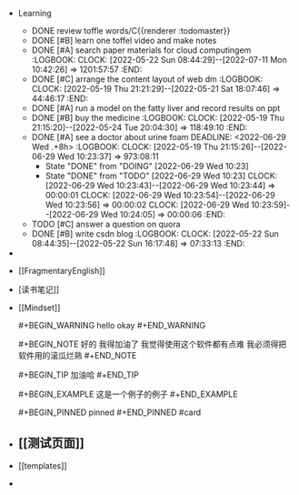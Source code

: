 - Learning
	- DONE review toffle words/C{{renderer :todomaster}}
	- DONE [#B] learn  one toffel video and make notes
	- DONE [#A] search paper materials for cloud computingem
	  :LOGBOOK:
	  CLOCK: [2022-05-22 Sun 08:44:29]--[2022-07-11 Mon 10:42:26] =>  1201:57:57
	  :END:
	- DONE [#C] arrange the content layout of web dm
	  :LOGBOOK:
	  CLOCK: [2022-05-19 Thu 21:21:29]--[2022-05-21 Sat 18:07:46] =>  44:46:17
	  :END:
	- DONE [#A] run a model on the fatty liver and record results on ppt
	- DONE [#B] buy the medicine
	  :LOGBOOK:
	  CLOCK: [2022-05-19 Thu 21:15:20]--[2022-05-24 Tue 20:04:30] =>  118:49:10
	  :END:
	- DONE [#A] see a doctor about urine foam 
	  DEADLINE: <2022-06-29 Wed .+8h>
	  :LOGBOOK:
	  CLOCK: [2022-05-19 Thu 21:15:26]--[2022-06-29 Wed 10:23:37] =>  973:08:11
	  * State "DONE" from "DOING" [2022-06-29 Wed 10:23]
	  * State "DONE" from "TODO" [2022-06-29 Wed 10:23]
	  CLOCK: [2022-06-29 Wed 10:23:43]--[2022-06-29 Wed 10:23:44] =>  00:00:01
	  CLOCK: [2022-06-29 Wed 10:23:54]--[2022-06-29 Wed 10:23:56] =>  00:00:02
	  CLOCK: [2022-06-29 Wed 10:23:59]--[2022-06-29 Wed 10:24:05] =>  00:00:06
	  :END:
	- TODO [#C] answer a question on quora
	- DONE [#B] write csdn blog
	  :LOGBOOK:
	  CLOCK: [2022-05-22 Sun 08:44:35]--[2022-05-22 Sun 16:17:48] =>  07:33:13
	  :END:
-
- [[FragmentaryEnglish]]
- [读书笔记]]
- [[Mindset]]
  
  #+BEGIN_WARNING
  hello
  okay
  #+END_WARNING
  
  #+BEGIN_NOTE
  好的  我得加油了  我觉得使用这个软件都有点难
  我必须得把软件用的滚瓜烂熟
  #+END_NOTE
  
  #+BEGIN_TIP
  加油哈
  #+END_TIP
  
  #+BEGIN_EXAMPLE
  这是一个例子的例子
  #+END_EXAMPLE
  
  #+BEGIN_PINNED
  pinned
  #+END_PINNED #card
- [[测试页面]]
	-
- [[templates]]
-